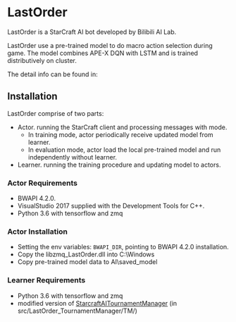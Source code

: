 # LastOrder
LastOrder is a StarCraft AI bot developed by Bilibili AI Lab.

LastOrder use a pre-trained model to do macro action selection during game. The model combines APE-X DQN with LSTM and is trained distributively on cluster.

The detail info can be found in:

## Installation
LastOrder comprise of two parts:
* Actor. running the StarCraft client and processing messages with mode. 
  * In training mode, actor periodically receive updated model from learner. 
  * In evaluation mode, actor load the local pre-trained model and run independently without learner.
* Learner. running the training procedure and updating model to actors.

### Actor Requirements
* BWAPI 4.2.0.
* VisualStudio 2017 supplied with the Development Tools for C++.
* Python 3.6 with tensorflow and zmq 

### Actor Installation
* Setting the env variables: `BWAPI_DIR`, pointing to BWAPI 4.2.0 installation.
* Copy the libzmq_LastOrder.dll into C:\Windows
* Copy pre-trained model data to AI\saved_model

### Learner Requirements
* Python 3.6 with tensorflow and zmq
* modified version of [StarcraftAITournamentManager](https://github.com/davechurchill/StarcraftAITournamentManager) (in src/LastOrder_TournamentManager/TM/)



